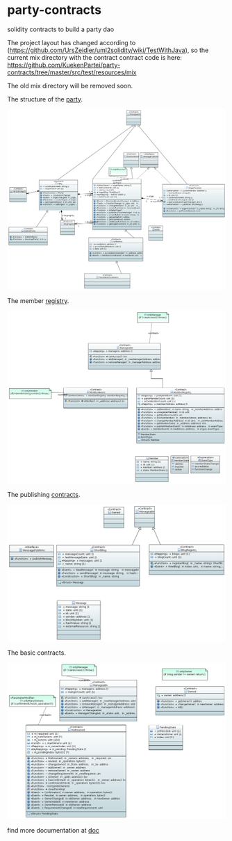 # party-contracts
solidity contracts to build a party dao

The project layout has changed according to (https://github.com/UrsZeidler/uml2solidity/wiki/TestWithJava), so the current mix directory with the contract contract code is here: https://github.com/KuekenPartei/party-contracts/tree/master/src/test/resources/mix

The old mix directory will be removed soon.


The structure of the [party](https://github.com/KuekenPartei/party-contracts/blob/master/doc/party.md).

![](https://github.com/KuekenPartei/party-contracts/blob/master/doc/ClassDiagram-party.png)

The member [registry](https://github.com/KuekenPartei/party-contracts/blob/master/doc/members.md).

![](https://github.com/KuekenPartei/party-contracts/blob/master/doc/ClassDiagram-members.png)

The publishing [contracts](https://github.com/KuekenPartei/party-contracts/blob/master/doc/publishing.md).

![](https://github.com/KuekenPartei/party-contracts/blob/master/doc/ClassDiagram-publishing.png)

The basic contracts.

![](https://github.com/KuekenPartei/party-contracts/blob/master/doc/ClassDiagram-basics.png)

 find more documentation at [doc](https://github.com/KuekenPartei/party-contracts/blob/master/doc/)